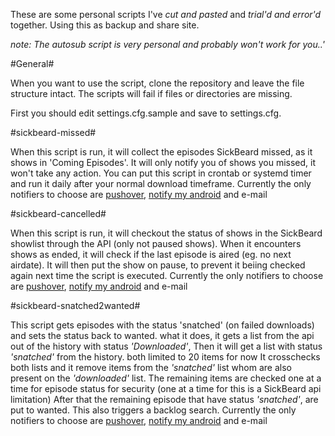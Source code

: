 These are some personal scripts I've *cut and pasted* and *trial'd and error'd* together.
Using this as backup and share site.

*note: The autosub script is very personal and probably won't work for you..'*

#General#

When you want to use the script, clone the repository and leave the file structure intact. The scripts will fail if files or directories are missing.

First you should edit settings.cfg.sample and save to settings.cfg.

#sickbeard-missed#

When this script is run, it will collect the episodes SickBeard missed, as it shows in 'Coming Episodes'.
It will only notify you of shows you missed, it won't take any action.
You can put this script in crontab or systemd timer and run it daily after your normal download timeframe.
Currently the only notifiers to choose are [pushover](http://www.pushover.net), [notify my android](http://www.notifymyandroid.com) and e-mail

#sickbeard-cancelled#

When this script is run, it will checkout the status of shows in the SickBeard showlist through the API (only not paused shows).
When it encounters shows as ended, it will check if the last episode is aired (eg. no next airdate).
It will then put the show on pause, to prevent it beiing checked again next time the script is executed.
Currently the only notifiers to choose are [pushover](http://www.pushover.net), [notify my android](http://www.notifymyandroid.com) and e-mail

#sickbeard-snatched2wanted#

This script gets episodes with the status 'snatched' (on failed downloads) and sets the status back to wanted.
what it does, it gets a list from the api out of the history with status *'Downloaded'*, Then it will get a list with status *'snatched'* from the history.
both limited to 20 items for now
It crosschecks both lists and it remove items from the *'snatched'* list whom are also present on the *'downloaded'* list.
The remaining items are checked one at a time for episode status for security (one at a time for this is a SickBeard api limitation)
After that the remaining episode that have status *'snatched'*, are put to wanted. This also triggers a backlog search.
Currently the only notifiers to choose are [pushover](http://www.pushover.net), [notify my android](http://www.notifymyandroid.com) and e-mail
